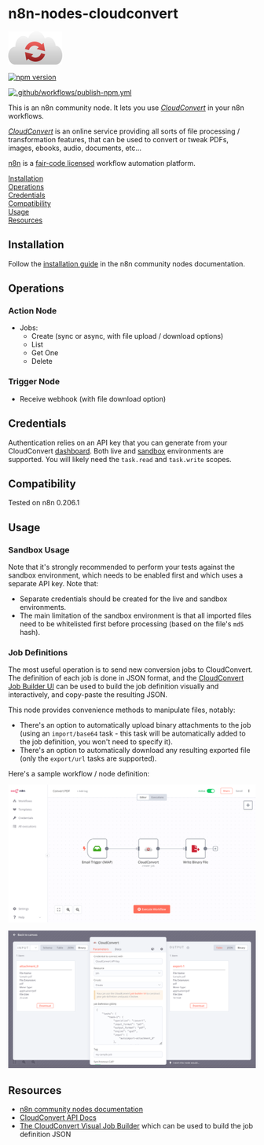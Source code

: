 # n8n-nodes-cloudconvert

![logo](./nodes/CloudConvert/cloudconvert-logo.png)

[![npm version](https://badge.fury.io/js/n8n-nodes-cloudconvert.svg)](https://badge.fury.io/js/n8n-nodes-cloudconvert)

[![.github/workflows/publish-npm.yml](https://github.com/Yann-J/n8n-nodes-cloudconvert/actions/workflows/publish-npm.yml/badge.svg)](https://github.com/Yann-J/n8n-nodes-cloudconvert/actions/workflows/publish-npm.yml)

This is an n8n community node. It lets you use [_CloudConvert_](https://cloudconvert.com) in your n8n workflows.

[_CloudConvert_](https://cloudconvert.com) is an online service providing all sorts of file processing / transformation features, that can be used to convert or tweak PDFs, images, ebooks, audio, documents, etc...

[n8n](https://n8n.io/) is a [fair-code licensed](https://docs.n8n.io/reference/license/) workflow automation platform.

[Installation](#installation)  
[Operations](#operations)  
[Credentials](#credentials)  <!-- delete if no auth needed -->  
[Compatibility](#compatibility)  
[Usage](#usage)  <!-- delete if not using this section -->  
[Resources](#resources)  

## Installation

Follow the [installation guide](https://docs.n8n.io/integrations/community-nodes/installation/) in the n8n community nodes documentation.

## Operations

### Action Node

- Jobs:
  - Create (sync or async, with file upload / download options)
  - List
  - Get One
  - Delete

### Trigger Node

- Receive webhook (with file download option)

## Credentials

Authentication relies on an API key that you can generate from your CloudConvert [dashboard](https://cloudconvert.com/dashboard). Both live and [sandbox](https://sandbox.cloudconvert.com) environments are supported. You will likely need the `task.read` and `task.write` scopes.

## Compatibility

Tested on n8n 0.206.1

## Usage

### Sandbox Usage

Note that it's strongly recommended to perform your tests against the sandbox environment, which needs to be enabled first and which uses a separate API key. Note that:

- Separate credentials should be created for the live and sandbox environments.
- The main limitation of the sandbox environment is that all imported files need to be whitelisted first before processing (based on the file's `md5` hash).

### Job Definitions

The most useful operation is to send new conversion jobs to CloudConvert. The definition of each job is done in JSON format, and the [CloudConvert Job Builder UI](https://cloudconvert.com/api/v2/jobs/builder) can be used to build the job definition visually and interactively, and copy-paste the resulting JSON.

This node provides convenience methods to manipulate files, notably:

- There's an option to automatically upload binary attachments to the job (using an `import/base64` task - this task will be automatically added to the job definition, you won't need to specify it).
- There's an option to automatically download any resulting exported file (only the `export/url` tasks are supported).

Here's a sample workflow / node definition:

![logo](./docs/workflow.png)

![logo](./docs/sample.png)

## Resources

- [n8n community nodes documentation](https://docs.n8n.io/integrations/community-nodes/)
- [CloudConvert API Docs](https://cloudconvert.com/api/v2)
- [The CloudConvert Visual Job Builder](https://cloudconvert.com/api/v2/jobs/builder#) which can be used to build the job definition JSON
